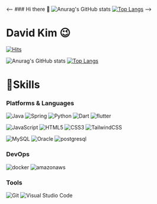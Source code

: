 <-- ### Hi there 👋
![Anurag's GitHub stats](https://github-readme-stats.vercel.app/api?username=davidkim97&show_icons=true&theme=radical)
[![Top Langs](https://github-readme-stats.vercel.app/api/top-langs/?username=davidkim97&theme=radical&layout=compact)](https://github.com/anuraghazra/github-readme-stats) -->

# David Kim 😉

[![Hits](https://hits.seeyoufarm.com/api/count/incr/badge.svg?url=https%3A%2F%2Fgithub.com%2Fdavidkim97%2Fhit-counter&count_bg=%23EB3C75&title_bg=%23555555&icon=&icon_color=%23F36767&title=hits&edge_flat=false)](https://hits.seeyoufarm.com)

![Anurag's GitHub stats](https://github-readme-stats.vercel.app/api?username=davidkim97&show_icons=true&theme=radical)
[![Top Langs](https://github-readme-stats.vercel.app/api/top-langs/?username=davidkim97&theme=radical&layout=compact)](https://github.com/anuraghazra/github-readme-stats)

# 💪Skills
### Platforms & Languages

![Java](https://img.shields.io/badge/Java-007396.svg?&style=for-the-badge&logo=Java&logoColor=white)
![Spring](https://img.shields.io/badge/Spring-6DB33F.svg?&style=for-the-badge&logo=Spring&logoColor=white)
![Python](https://img.shields.io/badge/Python-3776AB.svg?&style=for-the-badge&logo=Python&logoColor=white)
![Dart](https://img.shields.io/badge/dart-##0175C2.svg?&style=for-the-badge&logo=Python&logoColor=white)
![flutter](https://img.shields.io/badge/flutter-#02569B.svg?&style=for-the-badge&logo=Python&logoColor=white)

![JavaScript](https://img.shields.io/badge/JavaScript-F7DF1E.svg?&style=for-the-badge&logo=JavaScript&logoColor=white)
![HTML5](https://img.shields.io/badge/HTML5-E34F26.svg?&style=for-the-badge&logo=HTML5&logoColor=white)
![CSS3](https://img.shields.io/badge/CSS3-1572B6.svg?&style=for-the-badge&logo=CSS3&logoColor=white)
![TailwindCSS](https://img.shields.io/badge/tailwindcss-#06B6D4.svg?&style=for-the-badge&logo=CSS3&logoColor=white)

![MySQL](https://img.shields.io/badge/MySQL-4479A1.svg?&style=for-the-badge&logo=MySQL&logoColor=white)
![Oracle](https://img.shields.io/badge/Oracle-F80000.svg?&style=for-the-badge&logo=Oracle&logoColor=white)
![postgresql](https://img.shields.io/badge/postgresql-#4169E1.svg?&style=for-the-badge&logo=Oracle&logoColor=white)

### DevOps
![docker](https://img.shields.io/badge/docker-#2496ED.svg?&style=for-the-badge&logo=Oracle&logoColor=white)
![amazonaws](https://img.shields.io/badge/amazonaws-#232F3E.svg?&style=for-the-badge&logo=Oracle&logoColor=white)

### Tools
![Git](https://img.shields.io/badge/Git-F05032.svg?&style=for-the-badge&logo=Git&logoColor=white)
![Visual Studio Code](https://img.shields.io/badge/Visual%20Studio%20Code-007ACC.svg?&style=for-the-badge&logo=Visual%20Studio%20Code&logoColor=white)




 
